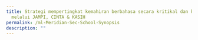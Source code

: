 ```yaml
---
title: Strategi mempertingkat kemahiran berbahasa secara kritikal dan kreatif
  melalui JAMPI, CINTA & KASIH
permalink: /ml-Meridian-Sec-School-Synopsis
description: ""
---
```

